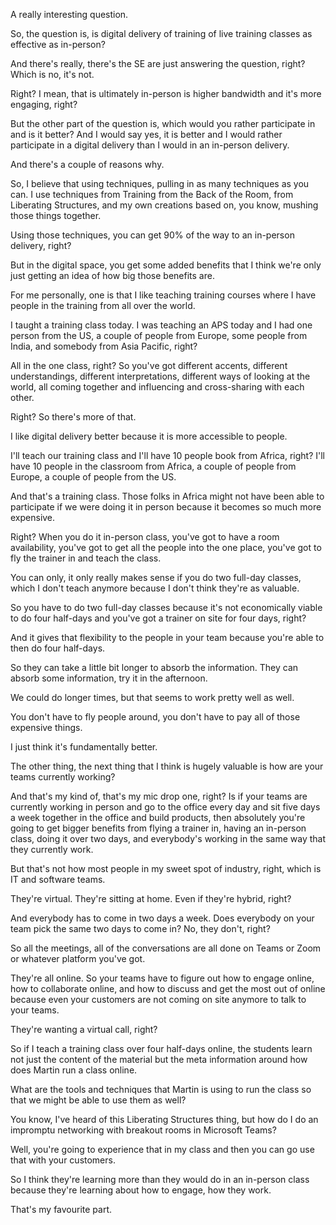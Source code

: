 A really interesting question. 

So, the question is, is digital delivery of training of live training classes as effective as in-person? 

And there's really, there's the SE are just answering the question, right? Which is no, it's not. 

Right? I mean, that is ultimately in-person is higher bandwidth and it's more engaging, right? 

But the other part of the question is, which would you rather participate in and is it better? And I would say yes, it is better and I would rather participate in a digital delivery than I would in an in-person delivery. 

And there's a couple of reasons why. 

So, I believe that using techniques, pulling in as many techniques as you can. I use techniques from Training from the Back of the Room, from Liberating Structures, and my own creations based on, you know, mushing those things together. 

Using those techniques, you can get 90% of the way to an in-person delivery, right? 

But in the digital space, you get some added benefits that I think we're only just getting an idea of how big those benefits are. 

For me personally, one is that I like teaching training courses where I have people in the training from all over the world. 

I taught a training class today. I was teaching an APS today and I had one person from the US, a couple of people from Europe, some people from India, and somebody from Asia Pacific, right? 

All in the one class, right? So you've got different accents, different understandings, different interpretations, different ways of looking at the world, all coming together and influencing and cross-sharing with each other. 

Right? So there's more of that. 

I like digital delivery better because it is more accessible to people. 

I'll teach our training class and I'll have 10 people book from Africa, right? I'll have 10 people in the classroom from Africa, a couple of people from Europe, a couple of people from the US. 

And that's a training class. Those folks in Africa might not have been able to participate if we were doing it in person because it becomes so much more expensive. 

Right? When you do it in-person class, you've got to have a room availability, you've got to get all the people into the one place, you've got to fly the trainer in and teach the class. 

You can only, it only really makes sense if you do two full-day classes, which I don't teach anymore because I don't think they're as valuable. 

So you have to do two full-day classes because it's not economically viable to do four half-days and you've got a trainer on site for four days, right? 

And it gives that flexibility to the people in your team because you're able to then do four half-days. 

So they can take a little bit longer to absorb the information. They can absorb some information, try it in the afternoon. 

We could do longer times, but that seems to work pretty well as well. 

You don't have to fly people around, you don't have to pay all of those expensive things. 

I just think it's fundamentally better. 

The other thing, the next thing that I think is hugely valuable is how are your teams currently working? 

And that's my kind of, that's my mic drop one, right? Is if your teams are currently working in person and go to the office every day and sit five days a week together in the office and build products, then absolutely you're going to get bigger benefits from flying a trainer in, having an in-person class, doing it over two days, and everybody's working in the same way that they currently work. 

But that's not how most people in my sweet spot of industry, right, which is IT and software teams. 

They're virtual. They're sitting at home. Even if they're hybrid, right? 

And everybody has to come in two days a week. Does everybody on your team pick the same two days to come in? No, they don't, right? 

So all the meetings, all of the conversations are all done on Teams or Zoom or whatever platform you've got. 

They're all online. So your teams have to figure out how to engage online, how to collaborate online, and how to discuss and get the most out of online because even your customers are not coming on site anymore to talk to your teams. 

They're wanting a virtual call, right? 

So if I teach a training class over four half-days online, the students learn not just the content of the material but the meta information around how does Martin run a class online. 

What are the tools and techniques that Martin is using to run the class so that we might be able to use them as well? 

You know, I've heard of this Liberating Structures thing, but how do I do an impromptu networking with breakout rooms in Microsoft Teams? 

Well, you're going to experience that in my class and then you can go use that with your customers. 

So I think they're learning more than they would do in an in-person class because they're learning about how to engage, how they work. 

That's my favourite part.